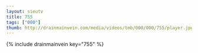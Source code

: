 ```yaml
--- 
layout: sieutv
title: 755
tags: ["000"]
thumb: http://drainmainvein.com/media/videos/tmb/000/000/755/player.jpg
---
```

{% include drainmainvein key="755" %} 
